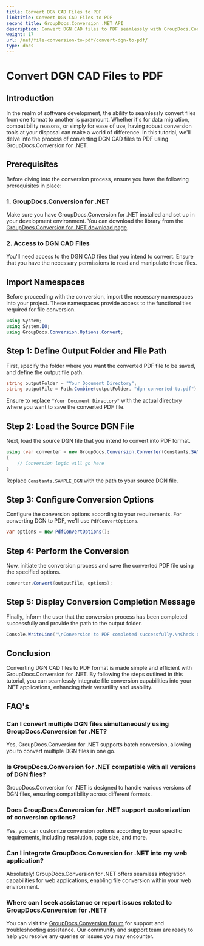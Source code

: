 ```yaml
---
title: Convert DGN CAD Files to PDF
linktitle: Convert DGN CAD Files to PDF
second_title: GroupDocs.Conversion .NET API
description: Convert DGN CAD files to PDF seamlessly with GroupDocs.Conversion for .NET. Effortlessly integrate file conversion capabilities into your .NET applications.
weight: 17
url: /net/file-conversion-to-pdf/convert-dgn-to-pdf/
type: docs
---
```

# Convert DGN CAD Files to PDF

## Introduction
In the realm of software development, the ability to seamlessly convert files from one format to another is paramount. Whether it's for data migration, compatibility reasons, or simply for ease of use, having robust conversion tools at your disposal can make a world of difference. In this tutorial, we'll delve into the process of converting DGN CAD files to PDF using GroupDocs.Conversion for .NET.
## Prerequisites
Before diving into the conversion process, ensure you have the following prerequisites in place:
### 1. GroupDocs.Conversion for .NET
Make sure you have GroupDocs.Conversion for .NET installed and set up in your development environment. You can download the library from the [GroupDocs.Conversion for .NET download page](https://releases.groupdocs.com/conversion/net/).
### 2. Access to DGN CAD Files
You'll need access to the DGN CAD files that you intend to convert. Ensure that you have the necessary permissions to read and manipulate these files.

## Import Namespaces
Before proceeding with the conversion, import the necessary namespaces into your project. These namespaces provide access to the functionalities required for file conversion.

```csharp
using System;
using System.IO;
using GroupDocs.Conversion.Options.Convert;
```

## Step 1: Define Output Folder and File Path
First, specify the folder where you want the converted PDF file to be saved, and define the output file path.
```csharp
string outputFolder = "Your Document Directory";
string outputFile = Path.Combine(outputFolder, "dgn-converted-to.pdf");
```
Ensure to replace `"Your Document Directory"` with the actual directory where you want to save the converted PDF file.
## Step 2: Load the Source DGN File
Next, load the source DGN file that you intend to convert into PDF format.
```csharp
using (var converter = new GroupDocs.Conversion.Converter(Constants.SAMPLE_DGN))
{
    // Conversion logic will go here
}
```
Replace `Constants.SAMPLE_DGN` with the path to your source DGN file.
## Step 3: Configure Conversion Options
Configure the conversion options according to your requirements. For converting DGN to PDF, we'll use `PdfConvertOptions`.
```csharp
var options = new PdfConvertOptions();
```
## Step 4: Perform the Conversion
Now, initiate the conversion process and save the converted PDF file using the specified options.
```csharp
converter.Convert(outputFile, options);
```
## Step 5: Display Conversion Completion Message
Finally, inform the user that the conversion process has been completed successfully and provide the path to the output folder.
```csharp
Console.WriteLine("\nConversion to PDF completed successfully.\nCheck output in {0}", outputFolder);
```

## Conclusion
Converting DGN CAD files to PDF format is made simple and efficient with GroupDocs.Conversion for .NET. By following the steps outlined in this tutorial, you can seamlessly integrate file conversion capabilities into your .NET applications, enhancing their versatility and usability.
## FAQ's
### Can I convert multiple DGN files simultaneously using GroupDocs.Conversion for .NET?
Yes, GroupDocs.Conversion for .NET supports batch conversion, allowing you to convert multiple DGN files in one go.
### Is GroupDocs.Conversion for .NET compatible with all versions of DGN files?
GroupDocs.Conversion for .NET is designed to handle various versions of DGN files, ensuring compatibility across different formats.
### Does GroupDocs.Conversion for .NET support customization of conversion options?
Yes, you can customize conversion options according to your specific requirements, including resolution, page size, and more.
### Can I integrate GroupDocs.Conversion for .NET into my web application?
Absolutely! GroupDocs.Conversion for .NET offers seamless integration capabilities for web applications, enabling file conversion within your web environment.
### Where can I seek assistance or report issues related to GroupDocs.Conversion for .NET?
You can visit the [GroupDocs.Conversion forum](https://forum.groupdocs.com/c/conversion/11) for support and troubleshooting assistance. Our community and support team are ready to help you resolve any queries or issues you may encounter.
